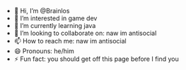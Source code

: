 - 👋 Hi, I’m @Brainlos
- 👀 I’m interested in game dev
- 🌱 I’m currently learning java
- 💞️ I’m looking to collaborate on: naw im antisocial
- 📫 How to reach me: naw im antisocial
- 😄 Pronouns: he/him
- ⚡ Fun fact: you should get off this page before I find you
